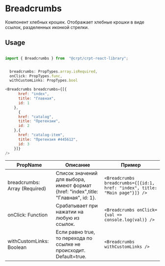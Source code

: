 # Breadcrumbs

Компонент хлебных крошек.
Отображает хлебные крошки в виде ссылок, разделенных иконкой стрелки.

## Usage

```javascript

import { Breadcrumbs } from  "@crpt/crpt-react-library";


  breadcrumbs: PropTypes.array.isRequired,
  onClick: PropTypes.func,
  withCustomLinks: PropTypes.bool

<Breadcrumbs breadcrumbs={[{
      href: "index",
      title: "Главная",
      id: 1
    },
      {
      href: "catalog",
      title: "Претензии",
      id: 2
    },{
      href: "catalog-item",
      title: "Претензия #445612",
      id: 3
    }]}
/>

```
| PropName | Описание | Пример |
|---|---|---|
| breadcrumbs: Array (Required)  | Список значений для выбора, имеют формат {href: "index",title: "Главная", id: 1}. |  `<Breadcrumbs breadcrumbs={[{id:1, href: "index", title: "Main page"}]} />` |
| onClick: Function  | Срабатывает при нажатии на любую из ссылок. |  `<Breadcrumbs onClick={val => console.log(val)} />` |
| withCustomLinks: Boolean  | Если равно true, то перехода по ссылке не происходит. Default=true.  |  `<Breadcrumbs withCustomLinks />` |
